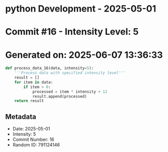 ﻿# python Development - 2025-05-01
# Commit #16 - Intensity Level: 5
# Generated on: 2025-06-07 13:36:33
```python
def process_data_16(data, intensity=5):
    '''Process data with specified intensity level'''
    result = []
    for item in data:
        if item > 0:
            processed = item * intensity + 12
            result.append(processed)
    return result
```
## Metadata
- Date: 2025-05-01
- Intensity: 5
- Commit Number: 16
- Random ID: 791124146
